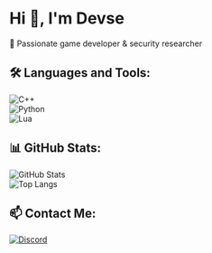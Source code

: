 # Hi 👋, I'm Devse  
🚀 Passionate game developer & security researcher  

## 🛠 Languages and Tools:  
![C++](https://img.shields.io/badge/C++-blue?style=for-the-badge&logo=c%2B%2B&logoColor=white)  
![Python](https://img.shields.io/badge/Python-yellow?style=for-the-badge&logo=python&logoColor=white)  
![Lua](https://img.shields.io/badge/Lua-blue?style=for-the-badge&logo=lua&logoColor=white)  

## 📊 GitHub Stats:  
![GitHub Stats](https://github-readme-stats.vercel.app/api?username=Devse123&show_icons=true&theme=radical)  
![Top Langs](https://github-readme-stats.vercel.app/api/top-langs/?username=Devse123&layout=compact&theme=radical)  

## 📫 Contact Me:  
[![Discord](https://img.shields.io/badge/Discord-Devse123-blue?style=for-the-badge&logo=discord)](https://discord.com/)  

